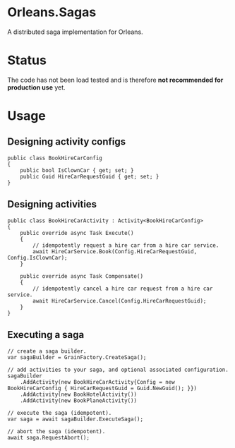 # Orleans.Sagas
A distributed saga implementation for Orleans.

# Status
The code has not been load tested and is therefore **not recommended for production use** yet.

# Usage

## Designing activity configs
```
public class BookHireCarConfig
{
    public bool IsClownCar { get; set; }
    public Guid HireCarRequestGuid { get; set; }
}
```

## Designing activities
```
public class BookHireCarActivity : Activity<BookHireCarConfig>
{
    public override async Task Execute()
    {
        // idempotently request a hire car from a hire car service.
        await HireCarService.Book(Config.HireCarRequestGuid, Config.IsClownCar);
    }

    public override async Task Compensate()
    {
        // idempotently cancel a hire car request from a hire car service.
        await HireCarService.Cancel(Config.HireCarRequestGuid);
    }
}
```

## Executing a saga
```
// create a saga builder.
var sagaBuilder = GrainFactory.CreateSaga();

// add activities to your saga, and optional associated configuration.
sagaBuilder
    .AddActivity(new BookHireCarActivity{Config = new BookHireCarConfig { HireCarRequestGuid = Guid.NewGuid(); }})
    .AddActivity(new BookHotelActivity())
    .AddActivity(new BookPlaneActivity())

// execute the saga (idempotent).
var saga = await sagaBuilder.ExecuteSaga();

// abort the saga (idempotent).
await saga.RequestAbort();
```
